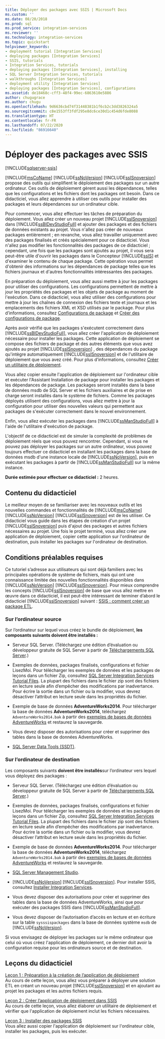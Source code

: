 ```yaml
---
title: Déployer des packages avec SSIS | Microsoft Docs
ms.custom: ''
ms.date: 08/20/2018
ms.prod: sql
ms.prod_service: integration-services
ms.reviewer: ''
ms.technology: integration-services
ms.topic: quickstart
helpviewer_keywords:
- deployment tutorial [Integration Services]
- deploying packages [Integration Services]
- SSIS, tutorials
- Integration Services, tutorials
- deploying packages [Integration Services], installing
- SQL Server Integration Services, tutorials
- walkthroughs [Integration Services]
- deployment utility [Integration Services]
- deploying packages [Integration Services], configurations
ms.assetid: de18468c-cff3-48f4-99ec-6863610e5886
author: chugugrace
ms.author: chugu
ms.openlocfilehash: 9d6636cbd74f31448381b1f6cb2c3dd3826324a5
ms.sourcegitcommit: c8e1553ff3fdf295e8dc6ce30d1c454d6fde8088
ms.translationtype: HT
ms.contentlocale: fr-FR
ms.lasthandoff: 07/22/2020
ms.locfileid: "86916640"
---
```

# <a name="deploy-packages-with-ssis"></a>Déployer des packages avec SSIS

[!INCLUDE[sqlserver-ssis](../includes/applies-to-version/sqlserver-ssis.md)]


[!INCLUDE[msCoName](../includes/msconame-md.md)] [!INCLUDE[ssNoVersion](../includes/ssnoversion-md.md)] [!INCLUDE[ssISnoversion](../includes/ssisnoversion-md.md)] propose des outils qui simplifient le déploiement des packages sur un autre ordinateur. Ces outils de déploiement gèrent aussi les dépendances, telles que les configurations et les fichiers dont les packages ont besoin. Dans ce didacticiel, vous allez apprendre à utiliser ces outils pour installer des packages et leurs dépendances sur un ordinateur cible.    
    
Pour commencer, vous allez effectuer les tâches de préparation du déploiement. Vous allez créer un nouveau projet [!INCLUDE[ssISnoversion](../includes/ssisnoversion-md.md)] dans [!INCLUDE[ssBIDevStudioFull](../includes/ssbidevstudiofull-md.md)] et ajouter des packages et des fichiers de données existants au projet. Vous n'allez pas créer de nouveaux packages entièrement ; en revanche, vous allez travailler uniquement avec des packages finalisés et créés spécialement pour ce didacticiel. Vous n'allez pas modifier les fonctionnalités des packages de ce didacticiel ; cependant, une fois que les packages sont ajoutés au projet, il vous sera peut-être utile d'ouvrir les packages dans le Concepteur [!INCLUDE[ssIS](../includes/ssis-md.md)] et d'examiner le contenu de chaque package. Cette opération vous permet d'obtenir des informations sur les dépendances de package telles que les fichiers journaux et d'autres fonctionnalités intéressantes des packages.    
    
En préparation du déploiement, vous allez aussi mettre à jour les packages pour utiliser des configurations. Les configurations permettent de mettre à jour les propriétés des packages et les objets de package au moment de l'exécution. Dans ce didacticiel, vous allez utiliser des configurations pour mettre à jour les chaînes de connexion des fichiers texte et journaux et les emplacements des fichiers XML et XSD utilisés par le package. Pour plus d’informations, consultez [Configurations de package](../integration-services/packages/package-configurations.md) et [Créer des configurations de package](../integration-services/packages/create-package-configurations.md).    
    
Après avoir vérifié que les packages s'exécutent correctement dans [!INCLUDE[ssBIDevStudioFull](../includes/ssbidevstudiofull-md.md)], vous allez créer l'application de déploiement nécessaire pour installer les packages. Cette application de déploiement se compose des fichiers de package et des autres éléments que vous avez ajoutés au projet [!INCLUDE[ssISnoversion](../includes/ssisnoversion-md.md)] , des dépendances du package qu'intègre automatiquement [!INCLUDE[ssISnoversion](../includes/ssisnoversion-md.md)] et de l'utilitaire de déploiement que vous avez créé. Pour plus d’informations, consultez [Créer un utilitaire de déploiement](../integration-services/packages/create-a-deployment-utility.md).    
    
Vous allez copier ensuite l'application de déploiement sur l'ordinateur cible et exécuter l'Assistant Installation de package pour installer les packages et les dépendances de package. Les packages seront installés dans la base de données msdb de SQL Server et les fichiers auxiliaires et de prise en charge seront installés dans le système de fichiers. Comme les packages déployés utilisent des configurations, vous allez mettre à jour la configuration pour utiliser des nouvelles valeurs qui permettent aux packages de s'exécuter correctement dans le nouvel environnement.    
    
Enfin, vous allez exécuter les packages dans [!INCLUDE[ssManStudioFull](../includes/ssmanstudiofull-md.md)] à l'aide de l'utilitaire d'exécution de package.    
    
L'objectif de ce didacticiel est de simuler la complexité de problèmes de déploiement réels que vous pouvez rencontrer. Cependant, si vous ne pouvez pas déployer les packages sur un autre ordinateur, vous pouvez toujours effectuer ce didacticiel en installant les packages dans la base de données msdb d'une instance locale de [!INCLUDE[ssNoVersion](../includes/ssnoversion-md.md)], puis en exécutant les packages à partir de [!INCLUDE[ssManStudioFull](../includes/ssmanstudiofull-md.md)] sur la même instance.    

**Durée estimée pour effectuer ce didacticiel :** 2 heures.

## <a name="what-you-learn"></a>Contenu du didacticiel    
Le meilleur moyen de se familiariser avec les nouveaux outils et les nouvelles commandes et fonctionnalités de [!INCLUDE[msCoName](../includes/msconame-md.md)] [!INCLUDE[ssNoVersion](../includes/ssnoversion-md.md)] [!INCLUDE[ssISnoversion](../includes/ssisnoversion-md.md)] est de les utiliser. Ce didacticiel vous guide dans les étapes de création d'un projet [!INCLUDE[ssISnoversion](../includes/ssisnoversion-md.md)] puis d'ajout des packages et autres fichiers nécessaires au projet. Une fois le projet terminé, vous allez créer une application de déploiement, copier cette application sur l'ordinateur de destination, puis installer les packages sur l'ordinateur de destination.    
    
## <a name="prerequisites"></a>Conditions préalables requises    
Ce tutoriel s’adresse aux utilisateurs qui sont déjà familiers avec les principales opérations de système de fichiers, mais qui ont une connaissance limitée des nouvelles fonctionnalités disponibles dans [!INCLUDE[ssNoVersion](../includes/ssnoversion-md.md)] [!INCLUDE[ssISnoversion](../includes/ssisnoversion-md.md)]. Pour mieux comprendre les concepts [!INCLUDE[ssISnoversion](../includes/ssisnoversion-md.md)] de base que vous allez mettre en œuvre dans ce didacticiel, il est peut-être intéressant de terminer d’abord le didacticiel [!INCLUDE[ssISnoversion](../includes/ssisnoversion-md.md)] suivant : [SSIS : comment créer un package ETL](../integration-services/ssis-how-to-create-an-etl-package.md).    
    
### <a name="on-the-source-computer"></a>Sur l’ordinateur source

Sur l’ordinateur sur lequel vous créez le bundle de déploiement, **les composants suivants doivent être installés :**

- Serveur SQL Server. (Téléchargez une édition d’évaluation ou développeur gratuite de SQL Server à partir de [Téléchargements SQL Server](https://www.microsoft.com/sql-server/sql-server-downloads).)

- Exemples de données, packages finalisés, configurations et fichier LisezMoi. Pour télécharger les exemples de données et les packages de leçons dans un fichier Zip, consultez [SQL Server Integration Services Tutorial Files](https://www.microsoft.com/download/details.aspx?id=56827). La plupart des fichiers dans le fichier zip sont des fichiers en lecture seule afin d’empêcher des modifications par inadvertance. Pour écrire la sortie dans un fichier ou la modifier, vous devrez désactiver l’attribut en lecture seule dans les propriétés du fichier.

-   Exemple de base de données **AdventureWorks2014**. Pour télécharger la base de données **AdventureWorks2014**, téléchargez `AdventureWorks2014.bak` à partir des [exemples de bases de données AdventureWorks](https://github.com/Microsoft/sql-server-samples/releases/tag/adventureworks) et restaurez la sauvegarde.  

-   Vous devez disposer des autorisations pour créer et supprimer des tables dans la base de données AdventureWorks.
    
-   [SQL Server Data Tools (SSDT)](../ssdt/download-sql-server-data-tools-ssdt.md).    
    
### <a name="on-the-destination-computer"></a>Sur l’ordinateur de destination

Les composants suivants **doivent être installés**sur l’ordinateur vers lequel vous déployez des packages :    
    
- Serveur SQL Server. (Téléchargez une édition d’évaluation ou développeur gratuite de SQL Server à partir de [Téléchargements SQL Server](https://www.microsoft.com/sql-server/sql-server-downloads).)

- Exemples de données, packages finalisés, configurations et fichier LisezMoi. Pour télécharger les exemples de données et les packages de leçons dans un fichier Zip, consultez [SQL Server Integration Services Tutorial Files](https://www.microsoft.com/download/details.aspx?id=56827). La plupart des fichiers dans le fichier zip sont des fichiers en lecture seule afin d’empêcher des modifications par inadvertance. Pour écrire la sortie dans un fichier ou la modifier, vous devrez désactiver l’attribut en lecture seule dans les propriétés du fichier.

-   Exemple de base de données **AdventureWorks2014**. Pour télécharger la base de données **AdventureWorks2014**, téléchargez `AdventureWorks2014.bak` à partir des [exemples de bases de données AdventureWorks](https://github.com/Microsoft/sql-server-samples/releases/tag/adventureworks) et restaurez la sauvegarde.  
    
- [SQL Server Management Studio](../ssms/download-sql-server-management-studio-ssms.md).    
    
-   [!INCLUDE[ssNoVersion](../includes/ssnoversion-md.md)] [!INCLUDE[ssISnoversion](../includes/ssisnoversion-md.md)]. Pour installer SSIS, consultez [Installer Integration Services](install-windows/install-integration-services.md).
    
-   Vous devez disposer des autorisations pour créer et supprimer des tables dans la base de données AdventureWorks, ainsi que pour exécuter des packages SSIS dans [!INCLUDE[ssManStudioFull](../includes/ssmanstudiofull-md.md)].    
    
-   Vous devez disposer de l’autorisation d’accès en lecture et en écriture sur la table `sysssispackages` dans la base de données système `msdb` de [!INCLUDE[ssNoVersion](../includes/ssnoversion-md.md)].    
    
Si vous envisagez de déployer les packages sur le même ordinateur que celui où vous créez l'application de déploiement, ce dernier doit avoir la configuration requise pour les ordinateurs source et de destination.    
        
## <a name="lessons-in-this-tutorial"></a>Leçons du didacticiel    
[Leçon 1 : Préparation à la création de l’application de déploiement](../integration-services/lesson-1-preparing-to-create-the-deployment-bundle.md)    
Au cours de cette leçon, vous allez vous préparer à déployer une solution ETL en créant un nouveau projet [!INCLUDE[ssISnoversion](../includes/ssisnoversion-md.md)] et en ajoutant au projet les packages et les autres fichiers requis.    
    
[Leçon 2 : Créer l’application de déploiement dans SSIS](../integration-services/lesson-2-create-the-deployment-bundle-in-ssis.md)    
Au cours de cette leçon, vous allez élaborer un utilitaire de déploiement et vérifier que l'application de déploiement inclut les fichiers nécessaires.    
    
[Leçon 3 : Installer des packages SSIS](../integration-services/lesson-3-install-ssis-packages.md)    
Vous allez aussi copier l'application de déploiement sur l'ordinateur cible, installer les packages, puis les exécuter.    
    

